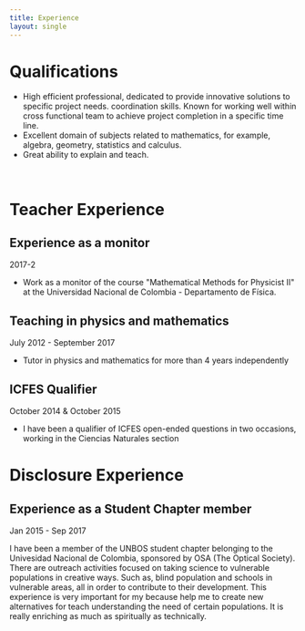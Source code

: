 ```yaml
---
title: Experience
layout: single
---
```


<h1>Qualifications</h1>  

<ul>  
<li> High efficient professional, dedicated to provide innovative solutions to specific project needs. coordination skills. Known for working well  within cross functional team to achieve project completion in a specific time line.</li>
<li> Excellent domain of subjects related to mathematics, for example, algebra, geometry, statistics and calculus.</li>  
<li> Great ability to explain and teach.</li> 
</ul>
<br>
<h1>Teacher Experience</h1>

<h2>Experience as a monitor</h2>     2017-2 <br>
<ul>
  <li> Work as a monitor of the course "Mathematical Methods for Physicist II" at the Universidad Nacional de Colombia - Departamento de Física.</li>
</ul>

<h2> Teaching in physics and mathematics</h2>  July 2012 - September 2017 <br>
<ul>
 <li> Tutor in physics and mathematics for more than 4 years independently</li> 
</ul>

<h2>ICFES Qualifier</h2>   October 2014 & October 2015  <br>
<ul>
 <li> I have been a qualifier of ICFES open-ended questions in two occasions, working in the Ciencias Naturales section</li>
</ul>  


<h1>Disclosure Experience</h1>
<h2>Experience as a Student Chapter member</h2>   Jan 2015 - Sep 2017<br>

I have been a member of the UNBOS student chapter belonging to the Univesidad Nacional de Colombia, sponsored by OSA (The Optical Society). There are outreach activities focused on taking science to vulnerable populations in creative ways. Such as, blind population and schools in vulnerable areas, all in order to contribute to their development. This experience is very important for my because help me to create new alternatives for teach understanding the need of certain populations. It is really enriching as much as spiritually as technically.   


